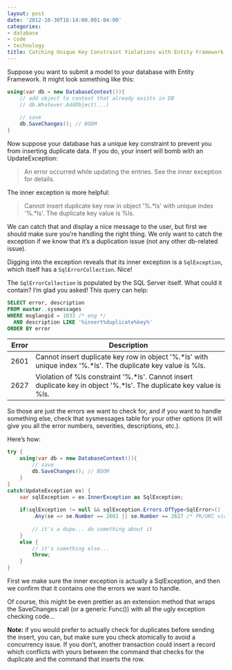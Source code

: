 ```yaml
---
layout: post
date: '2012-10-30T16:14:00.001-04:00'
categories:
- database
- code
- technology
title: Catching Unique Key Constraint Violations with Entity Framework and SQL Server
---
```


Suppose you want to submit a model to your database with Entity Framework. It might look something like this:  

```cs
using(var db = new DatabaseContext()){
    // add object to context that already exists in DB
    // db.Whatever.AddObject(...)
    
    // save
    db.SaveChanges(); // BOOM
}
```

Now suppose your database has a unique key constraint to prevent you from inserting duplicate data. If you do, your insert will bomb with an UpdateException:

> An error occurred while updating the entries. See the inner exception for details.

The inner exception is more helpful:

> Cannot insert duplicate key row in object '%.*ls' with unique index '%.*ls'. The duplicate key value is %ls.

We can catch that and display a nice message to the user, but first we should make sure you’re handling the right thing. We only want to catch the exception if we know that it’s a duplication issue (not any other db-related issue). 

Digging into the exception reveals that its inner exception is a `SqlException`, which itself has a `SqlErrorCollection`. Nice!

The `SqlErrorCollection` is populated by the SQL Server itself. What could it contain? I’m glad you asked! This query can help:


```sql
SELECT error, description
FROM master..sysmessages
WHERE msglangid = 1033 /* eng */
  AND description LIKE '%insert%duplicate%key%'
ORDER BY error
```

| Error | Description |
| ----- | ----------- |
| 2601  | Cannot insert duplicate key row in object '%.*ls' with unique index '%.*ls'. The duplicate key value is %ls.        |
| 2627  | Violation of %ls constraint '%.*ls'. Cannot insert duplicate key in object '%.*ls'. The duplicate key value is %ls. |

So those are just the errors we want to check for, and if you want to handle something else, check that sysmessages table for your other options (it will give you all the error numbers, severities, descriptions, etc.). 

Here’s how:


```cs
try {
    using(var db = new DatabaseContext()){
        // save
        db.SaveChanges(); // BOOM
    }
}
catch(UpdateException ex) {
    var sqlException = ex.InnerException as SqlException;
    
    if(sqlException != null && sqlException.Errors.OfType<SqlError>()
        .Any(se => se.Number == 2601 || se.Number == 2627 /* PK/UKC violation */)) {
        
        // it's a dupe... do something about it
    }
    else {
        // it's something else...
        throw;
    }
}
```

First we make sure the inner exception is actually a SqlException, and then we confirm that it contains one the errors we want to handle.

Of course, this might be even prettier as an extension method that wraps the SaveChanges call (or a generic Func()) with all the ugly exception checking code…

**Note:** if you would prefer to actually check for duplicates before sending the insert, you can, but make sure you check atomically to avoid a concurrency issue. If you don’t, another transaction could insert a record which conflicts with yours between the command that checks for the duplicate and the command that inserts the row. 